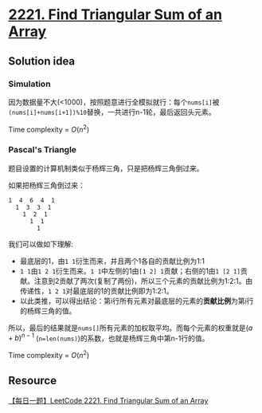 # [2221. Find Triangular Sum of an Array](https://leetcode.com/problems/find-triangular-sum-of-an-array/description/)

## Solution idea
### Simulation
因为数据量不大(<1000)，按照题意进行全模拟就行：每个`nums[i]`被`(nums[i]+nums[i+1])%10`替换，一共进行n-1轮，最后返回头元素。

Time complexity = $O(n^2)$

### Pascal's Triangle
题目设置的计算机制类似于杨辉三角，只是把杨辉三角倒过来。

如果把杨辉三角倒过来：
```
1  4  6  4  1
  1  3  3  1
    1  2  1
      1  1
        1
```
我们可以做如下理解:
- 最底层的1，由`1 1`衍生而来，并且两个1各自的贡献比例为1:1
- `1 1`由`1 2 1`衍生而来。`1 1`中左侧的1由`[1 2] 1`贡献；右侧的1由`1 [2 1]`贡献。注意到2贡献了两次(复制了两份)，所以三个元素的贡献比例为1:2:1。由传递性，`1 2 1`对最底层的1的贡献比例即为1:2:1。
- 以此类推，可以得出结论：第i行所有元素对最底层的元素的**贡献比例**为第i行的杨辉三角的值。

所以，最后的结果就是`nums[]`所有元素的加权取平均。而每个元素的权重就是$(a+b)^{n-1}$ (`n=len(nums)`)的系数，也就是杨辉三角中第n-1行的值。

Time complexity = $O(n^2)$

## Resource
[【每日一题】LeetCode 2221. Find Triangular Sum of an Array](https://www.youtube.com/watch?v=RzoHl7M9xvM&ab_channel=HuifengGuan)